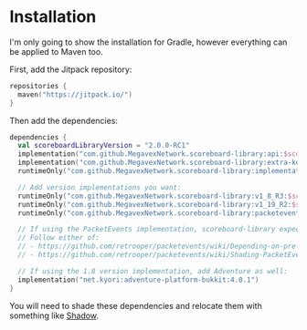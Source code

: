 # Installation

I'm only going to show the installation for Gradle, however everything can be applied to Maven too.

First, add the Jitpack repository:

```kotlin
repositories {
  maven("https://jitpack.io/")
}
```

Then add the dependencies:

```kotlin
dependencies {
  val scoreboardLibraryVersion = "2.0.0-RC1"
  implementation("com.github.MegavexNetwork.scoreboard-library:api:$scoreboardLibraryVersion")
  implementation("com.github.MegavexNetwork.scoreboard-library:extra-kotlin:$scoreboardLibraryVersion") // If using Kotlin
  runtimeOnly("com.github.MegavexNetwork.scoreboard-library:implementation:$scoreboardLibraryVersion")

  // Add version implementations you want:
  runtimeOnly("com.github.MegavexNetwork.scoreboard-library:v1_8_R3:$scoreboardLibraryVersion")
  runtimeOnly("com.github.MegavexNetwork.scoreboard-library:v1_19_R2:$scoreboardLibraryVersion")
  runtimeOnly("com.github.MegavexNetwork.scoreboard-library:packetevents:$scoreboardLibraryVersion")

  // If using the PacketEvents implementation, scoreboard-library expects PacketEvents to be in the classpath.
  // Follow either of:
  // - https://github.com/retrooper/packetevents/wiki/Depending-on-pre-built-PacketEvents
  // - https://github.com/retrooper/packetevents/wiki/Shading-PacketEvents

  // If using the 1.8 version implementation, add Adventure as well:
  implementation("net.kyori:adventure-platform-bukkit:4.0.1")
}
```

You will need to shade these dependencies and relocate them with something
like [Shadow](https://imperceptiblethoughts.com/shadow/).
